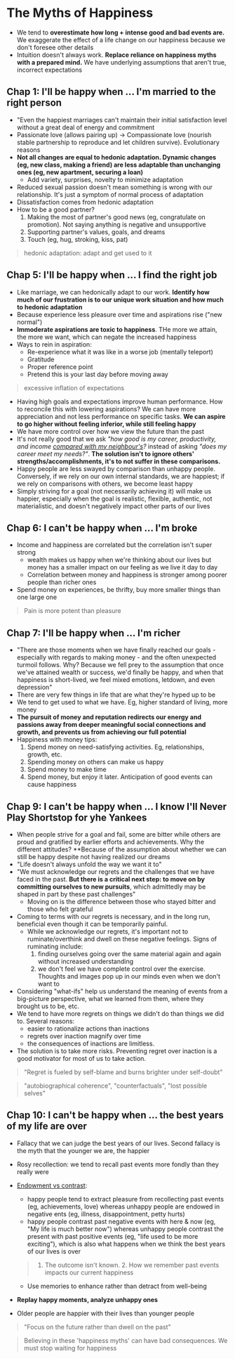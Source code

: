 # The Myths of Happiness

- We tend to **overestimate how long + intense good and bad events are.** We exaggerate the effect of a life change on our happiness because we don't foresee other details
- Intuition doesn't always work. **Replace reliance on happiness myths with a prepared mind.** We have underlying assumptions that aren't true, incorrect expectations

## Chap 1: I'll be happy when ... I'm married to the right person

- "Even the happiest marriages can't maintain their initial satisfaction level without a great deal of energy and commitment
- Passionate love (allows pairing up) -> Compassionate love (nourish stable partnership to reproduce and let children survive). Evolutionary reasons
- **Not all changes are equal to hedonic adaptation. Dynamic changes (eg, new class, making a friend) are less adaptable than unchanging ones (eg, new apartment, securing a loan)**
	- Add variety, surprises, novelty to minimize adaptation
- Reduced sexual passion doesn't mean something is wrong with our relationship. It's just a symptom of normal process of adaptation
- Dissatisfaction comes from hedonic adaptation
- How to be a good partner?
	1. Making the most of partner's good news (eg, congratulate on promotion). Not saying anything is negative and unsupportive
	2. Supporting partner's values, goals, and dreams
	3. Touch (eg, hug, stroking, kiss, pat)
	
> hedonic adaptation: adapt and get used to it

## Chap 5: I'll be happy when ... I find the right job

- Like marriage, we can hedonically adapt to our work. **Identify how much of our frustration is to our unique work situation and how much to hedonic adaptation**
- Because experience less pleasure over time and aspirations rise ("new normal")
- **Immoderate aspirations are toxic to happiness**. THe more we attain, the more we want, which can negate the increased happiness
- Ways to rein in aspiration:
	- Re-experience what it was like in a worse job (mentally teleport)
	- Gratitude
	- Proper reference point
	- Pretend this is your last day before moving away
	
> excessive inflation of expectations

- Having high goals and expectations improve human performance. How to reconcile this with lowering aspirations? We can have more appreciation and not less performance on specific tasks. **We can aspire to go higher without feeling inferior, while still feeling happy**
- We have more control over how we view the future than the past
- It's not really good that we ask *"how good is my career, productivity, and income <ins>compared with my neighbour's</ins>?* instead of asking *"does my career meet my needs?"*. **The solution isn't to ignore others' strengths/accomplishments, it's to not suffer in these comparisons.**
- Happy people are less swayed by comparison than unhappy people. Conversely, if we rely on our own internal standards, we are happiest; if we rely on comparisons with others, we become least happy
- Simply striving for a goal (not necessarily achieving it) will make us happier, especially when the goal is realistic, flexible, authentic, not materialistic, and doesn't negatively impact other parts of our lives

## Chap 6: I can't be happy when ... I'm broke

- Income and happiness are correlated but the correlation isn't super strong
	- wealth makes us happy when we're thinking about our lives but money has a smaller impact on our feeling as we live it day to day
	- Correlation between money and happiness is stronger among poorer people than richer ones
- Spend money on experiences, be thrifty, buy more smaller things than one large one

> Pain is more potent than pleasure

## Chap 7: I'll be happy when ... I'm richer

- "There are those moments when we have finally reached our goals - especially with regards to making money - and the often unexpected turmoil follows. Why? Because we fell prey to the assumption that once we've attained wealth or success, we'd finally be happy, and when that happiness is short-lived, we feel mixed emotions, letdown, and even depression"
- There are very few things in life that are what they're hyped up to be
- We tend to get used to what we have. Eg, higher standard of living, more money
- **The pursuit of money and reputation redirects our energy and passions away from deeper meaningful social connections and growth, and prevents us from achieving our full potential**
- Happiness with money tips:
	1. Spend money on need-satisfying activities. Eg, relationships, growth, etc.
	2. Spending money on others can make us happy
	3. Spend money to make time
	4. Spend money, but enjoy it later. Anticipation of good events can cause happiness
	
## Chap 9: I can't be happy when ... I know I'll Never Play Shortstop for yhe Yankees

- When people strive for a goal and fail, some are bitter while others are proud and gratified by earlier efforts and achievements. Why the different attitudes? **Because of the assumption about whether we can still be happy despite not having realized our dreams
- "Life doesn't always unfold the way we want it to"
- "We must acknowledge our regrets and the challenges that we have faced in the past. **But there is a critical next step: to move on by committing ourselves to new pursuits**, which admittedly may be shaped in part by these past challenges" 
	- Moving on is the difference between those who stayed bitter and those who felt grateful
- Coming to terms with our regrets is necessary, and in the long run, beneficial even though it can be temporarily painful.
	- While we acknowledge our regrets, it's important not to ruminate/overthink and dwell on these negative feelings. Signs of ruminating include:
		1. finding ourselves going over the same material again and again without increased understanding
		2. we don't feel we have complete control over the exercise. Thoughts and images pop up in our minds even when we don't want to
- Considering "what-ifs" help us understand the meaning of events from a big-picture perspective, what we learned from them, where they brought us to be, etc. 
- We tend to have more regrets on things we didn't do than things we did to. Several reasons:
	- easier to rationalize actions than inactions
	- regrets over inaction magnify over time
	- the consequences of inactions are limitless. 
- The solution is to take more risks. Preventing regret over inaction is a good motivator for most of us to take action.

> "Regret is fueled by self-blame and burns brighter under self-doubt"

> "autobiographical coherence", "counterfactuals", "lost possible selves"

## Chap 10: I can't be happy when ... the best years of my life are over

- Fallacy that we can judge the best years of our lives. Second fallacy is the myth that the younger we are, the happier
- Rosy recollection: we tend to recall past events more fondly than they really were
- <ins>Endowment vs contrast</ins>: 
	- happy people tend to extract pleasure from recollecting past events (eg, achievements, love) whereas unhappy people are endowed in negative ents (eg, illness, disappointment, petty hurts)
	- happy people contrast past negative events with here & now (eg, "My life is much better now") whereas unhappy people contrast the present with past positive events (eg, "life used to be more exciting"), which is also what happens when we think the best years of our lives is over
	
	> 1. The outcome isn't known. 2. How we remember past events impacts our current happiness
	
	- Use memories to enhance rather than detract from well-being
	
- **Replay happy moments, analyze unhappy ones**
- Older people are happier with their lives than younger people

> "Focus on the future rather than dwell on the past"

> Believing in these 'happiness myths' can have bad consequences. We must stop waiting for happiness